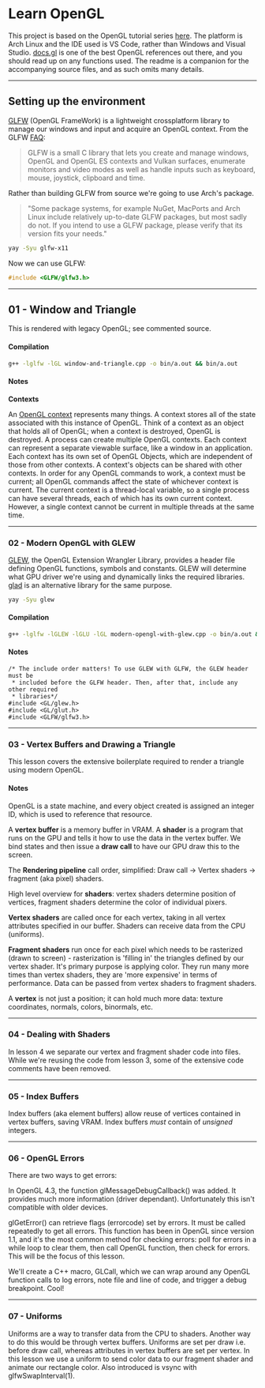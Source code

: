 # Learn OpenGL

This project is based on the  OpenGL tutorial series [here](https://www.youtube.com/watch?v=OR4fNpBjmq8). The platform is Arch Linux and the IDE used is VS Code, rather than Windows and Visual Studio.
[docs.gl](http://docs.gl) is one of the best OpenGL references out there, and you should read up on any functions used.
The readme is a companion for the accompanying source files, and as such omits many details.

***

## Setting up the environment

 [GLFW](https://www.glfw.org/index.html) (OpenGL FrameWork) is a lightweight crossplatform library to manage our windows and input and acquire an OpenGL context. From the GLFW [FAQ](https://www.glfw.org/faq.html#11---what-is-glfw): 
>GLFW is a small C library that lets you create and manage windows, OpenGL and OpenGL ES contexts and Vulkan surfaces, enumerate monitors and video modes as well as handle inputs such as keyboard, mouse, joystick, clipboard and time.

Rather than building GLFW from source we're going to use Arch's package.
> "Some package systems, for example NuGet, MacPorts and Arch Linux include relatively up-to-date GLFW packages, but most sadly do not. If you intend to use a GLFW package, please verify that its version fits your needs."


```bash
yay -Syu glfw-x11
```

Now we can use GLFW:

```cpp
#include <GLFW/glfw3.h>
```

***

## 01 - Window and Triangle

This is rendered with legacy OpenGL; see commented source.

#### Compilation
```bash
g++ -lglfw -lGL window-and-triangle.cpp -o bin/a.out && bin/a.out
```

#### Notes 

**Contexts**

An [OpenGL context](https://www.khronos.org/opengl/wiki/OpenGL_Context) represents many things. A context stores all of the state associated with this instance of OpenGL.  Think of a context as an object that holds all of OpenGL; when a context is destroyed, OpenGL is destroyed.  A process can create multiple OpenGL contexts. Each context can represent a separate viewable surface, like a window in an application. Each context has its own set of OpenGL Objects, which are independent of those from other contexts. A context's objects can be shared with other contexts. In order for any OpenGL commands to work, a context must be current; all OpenGL commands affect the state of whichever context is current. The current context is a thread-local variable, so a single process can have several threads, each of which has its own current context. However, a single context cannot be current in multiple threads at the same time.

***

### 02 - Modern OpenGL with GLEW
[GLEW](http://glew.sourceforge.net/), the OpenGL Extension Wrangler Library, provides a header file defining OpenGL functions, symbols and constants. GLEW will determine what GPU driver we're using and dynamically links the required libraries. [glad](https://github.com/Dav1dde/glad) is an alternative library for the same purpose.

```bash
yay -Syu glew
```

#### Compilation 

```bash
g++ -lglfw -lGLEW -lGLU -lGL modern-opengl-with-glew.cpp -o bin/a.out && bin/a.out
```

#### Notes
```
/* The include order matters! To use GLEW with GLFW, the GLEW header must be
 * included before the GLFW header. Then, after that, include any other required
 * libraries*/
#include <GL/glew.h>
#include <GL/glut.h>
#include <GLFW/glfw3.h>
```

***

### 03 - Vertex Buffers and Drawing a Triangle
This lesson covers the extensive boilerplate required to render a triangle using modern OpenGL.

#### Notes
 OpenGL is a state machine, and every object created is assigned an integer ID, which is used to reference that resource. 

A **vertex buffer** is a memory buffer in VRAM. A  **shader** is a program that runs on the GPU and tells it how to use the data in the  vertex buffer. We bind states and then issue a **draw call** to have our GPU draw this to the screen.

The **Rendering pipeline** call order, simplified: Draw call ->  Vertex shaders  -> fragment (aka pixel) shaders.

High level overview for **shaders**: vertex shaders determine position of vertices, fragment shaders determine the color of individual pixers.

**Vertex shaders** are called once for each vertex, taking in all vertex attributes specified in our buffer. Shaders can receive data from the CPU (uniforms).

**Fragment shaders** run once for each pixel which needs to be rasterized (drawn to screen) - rasterization is 'filling in' the triangles defined by our vertex shader. It's primary purpose is applying color. They run many more times than vertex shaders, they are 'more expensive' in terms of performance. Data can be passed from vertex shaders to fragment shaders.

A **vertex** is not just a position; it can hold much more data: texture coordinates, normals, colors, binormals, etc.

***

### 04 - Dealing with Shaders
In  lesson 4 we separate our vertex and fragment shader code into files. While we're reusing the code from lesson 3, some of the extensive code comments have been removed.

***

### 05 - Index Buffers
Index buffers (aka element buffers) allow reuse of vertices contained in vertex buffers, saving VRAM. Index buffers *must* contain of *unsigned* integers.

***

### 06 - OpenGL Errors
There are two ways to get errors:

In OpenGL 4.3, the function glMessageDebugCallback() was added. It provides much more information (driver dependant). Unfortunately this isn't compatible with older devices.

glGetError() can retrieve flags (errorcode) set by errors. It must be called repeatedly to get all errors. This function has been in OpenGL since version 1.1, and it's the most common method for checking errors: poll for errors in a while loop to clear them, then call OpenGL function, then check for errors. This will be the focus of this lesson.

We'll create a C++ macro, GLCall, which we can wrap around any OpenGL function calls to log errors, note file and line of code, and trigger a debug breakpoint. Cool!

***

### 07 - Uniforms

Uniforms are a way to transfer data from the CPU to shaders. Another way to do this would be through vertex buffers. Uniforms are set per draw i.e. before draw call, whereas attributes in vertex buffers are set per vertex. In this lesson we use a uniform to send color data to our fragment shader and animate our rectangle color. Also introduced is vsync with glfwSwapInterval(1).

